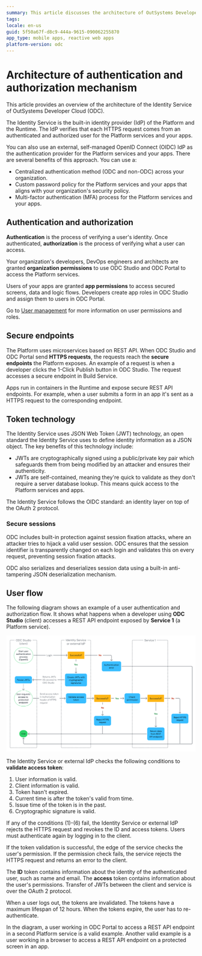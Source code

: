 ```yaml
---
summary: This article discusses the architecture of OutSystems Developer Cloud's authentication and authorization mechanism, including the use of JSON Web Tokens for secure sessions and user flow validation. 
tags: 
locale: en-us
guid: 5f50a67f-d8c9-444a-9615-090062255870
app_type: mobile apps, reactive web apps
platform-version: odc
---
```


# Architecture of authentication and authorization mechanism

This article provides an overview of the architecture of the Identity Service of OutSystems Developer Cloud (ODC).

The Identity Service is the built-in identity provider (IdP) of the Platform and the Runtime. The IdP verifies that each HTTPS request comes from an authenticated and authorized user for the Platform services and your apps.

You can also use an external, self-managed OpenID Connect (OIDC) IdP as the authentication provider for the Platform services and your apps. There are several benefits of this approach. You can use a:

* Centralized authentication method (ODC and non-ODC) across your organization.
* Custom password policy for the Platform services and your apps that aligns with your organization's security policy.
* Multi-factor authentication (MFA) process for the Platform services and your apps.

## Authentication and authorization

**Authentication** is the process of verifying a user's identity. Once authenticated, **authorization** is the process of verifying what a user can access.

Your organization's developers, DevOps engineers and architects are granted **organization permissions** to use ODC Studio and ODC Portal to access the Platform services.

Users of your apps are granted **app permissions** to access secured screens, data and logic flows. Developers create app roles in ODC Studio and assign them to users in ODC Portal. 

Go to [User management](../user-management/intro.md) for more information on user permissions and roles.

## Secure endpoints

The Platform uses microservices based on REST API. When ODC Studio and ODC Portal send **HTTPS requests**, the requests reach the **secure endpoints** the Platform exposes. An example of a request is when a developer clicks the 1-Click Publish button in ODC Studio. The request accesses a secure endpoint in Build Service.

Apps run in containers in the Runtime and expose secure REST API endpoints. For example, when a user submits a form in an app it's sent as a HTTPS request to the corresponding endpoint.

## Token technology

The Identity Service uses JSON Web Token (JWT) technology, an open standard the Identity Service uses to define identity information as a JSON object. The key benefits of this technology include: 

* JWTs are cryptographically signed using a public/private key pair which safeguards them from being modified by an attacker and ensures their authenticity.
* JWTs are self-contained, meaning they're quick to validate as they don't require a server database lookup. This means quick access to the Platform services and apps.

The Identity Service follows the OIDC standard: an identity layer on top of the OAuth 2 protocol.

### Secure sessions

ODC includes built-in protection against session fixation attacks, where an attacker tries to hijack a valid user session. ODC ensures that the session identifier is transparently changed on each login and validates this on every request, preventing session fixation attacks.

ODC also serializes and deserializes session data using a built-in anti-tampering JSON deserialization mechanism. 

## User flow

The following diagram shows an example of a user authentication and authorization flow. It shows what happens when a developer using **ODC Studio** (client) accesses a REST API endpoint exposed by **Service 1** (a Platform service).

![Identity flow](images/identity-flow-authorization-diag.png)

The Identity Service or external IdP checks the following conditions to **validate access token**:

1. User information is valid.
1. Client information is valid.
1. Token hasn't expired.
1. Current time is after the token's valid from time.
1. Issue time of the token is in the past.
1. Cryptographic signature is valid.

If any of the conditions (1)-(6) fail, the Identity Service or external IdP rejects the HTTPS request and revokes the ID and access tokens. Users must authenticate again by logging in to the client.

If the token validation is successful, the edge of the service checks the user's permission. If the permission check fails, the service rejects the HTTPS request and returns an error to the client.

The **ID** token contains information about the identity of the authenticated user, such as name and email. The **access** token contains information about the user's permissions. Transfer of JWTs between the client and service is over the OAuth 2 protocol.

When a user logs out, the tokens are invalidated. The tokens have a maximum lifespan of 12 hours. When the tokens expire, the user has to re-authenticate.

In the diagram, a user working in ODC Portal to access a REST API endpoint in a second Platform service is a valid example. Another valid example is a user working in a browser to access a REST API endpoint on a protected screen in an app.
